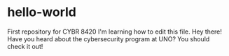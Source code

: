 # hello-world
First repository for CYBR 8420
I'm learning how to edit this file.
Hey there! Have you heard about the cybersecurity program at UNO? You should check it out!